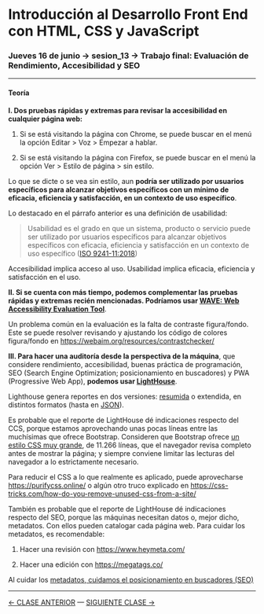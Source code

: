 # Introducción al Desarrollo Front End con HTML, CSS y JavaScript

### Jueves 16 de junio → sesion_13 → Trabajo final: Evaluación de Rendimiento, Accesibilidad y SEO

- - - - - - -

#### Teoría

**I. Dos pruebas rápidas y extremas para revisar la accesibilidad en cualquier página web:**

1. Si se está visitando la página con Chrome, se puede buscar en el menú la opción Editar > Voz > Empezar a hablar.

2. Si se está visitando la página con Firefox, se puede buscar en el menú la opción Ver > Estilo de página > sin estilo.

Lo que se dicte o se vea sin estilo, aun **podría ser utilizado por usuarios específicos para alcanzar objetivos específicos con un mínimo de eficacia, eficiencia y satisfacción, en un contexto de uso específico**.

Lo destacado en el párrafo anterior es una definición de usabilidad: 

> Usabilidad es el grado en que un sistema, producto o servicio puede ser utilizado por usuarios específicos para alcanzar objetivos específicos con eficacia, eficiencia y satisfacción en un contexto de uso específico ([ISO 9241-11:2018](https://www.iso.org/obp/ui/#iso:std:iso:9241:-11:ed-2:v1:en))

Accesibilidad implica acceso al uso. Usabilidad implica eficacia, eficiencia y satisfacción en el uso.

**II. Si se cuenta con más tiempo, podemos complementar las pruebas rápidas y extremas recién mencionadas. Podríamos usar [WAVE: Web Accessibility Evaluation Tool](https://wave.webaim.org/)**.

Un problema común en la evaluación es la falta de contraste figura/fondo. Este se puede resolver revisando y ajustando los código de colores figura/fondo en https://webaim.org/resources/contrastchecker/

**III. Para hacer una auditoría desde la perspectiva de la máquina**, que considere rendimiento, accesibilidad, buenas práctica de programación, SEO (Search Engine Optimization; posicionamiento en buscadores) y PWA (Progressive Web App), **podemos usar [LightHouse](https://developers.google.com/web/tools/lighthouse?hl=es)**.

Lighthouse genera reportes en dos versiones: [resumida](https://github.com/profesorfaco/infografia/tree/main/clase-5/reportes) o extendida, en distintos formatos (hasta en [JSON](https://www.json.org/json-es.html)).

Es probable que el reporte de LightHouse dé indicaciones respecto del CCS, porque estamos aprovechando unas pocas líneas entre las muchísimas que ofrece Bootstrap. Consideren que Bootstrap ofrece [un estilo CSS muy grande](https://cdn.jsdelivr.net/npm/bootstrap@5.1.3/dist/css/bootstrap.css), de 11.266 líneas, que el navegador revisa completo antes de mostrar la página; y siempre conviene limitar las lecturas del navegador a lo estrictamente necesario. 

Para reducir el CSS a lo que realmente es aplicado, puede aprovecharse https://purifycss.online/ o algún otro truco explicado en https://css-tricks.com/how-do-you-remove-unused-css-from-a-site/

También es probable que el reporte de LightHouse dé indicaciones respecto del SEO, porque las máquinas necesitan datos o, mejor dicho, metadatos. Con ellos pueden catalogar cada página web. Para cuidar los metadatos, es recomendable:

1. Hacer una revisión con https://www.heymeta.com/

2. Hacer una edición con https://megatags.co/ 

Al cuidar los [metadatos, cuidamos el posicionamiento en buscadores (SEO)](https://developers.google.com/search/docs/advanced/crawling/special-tags?hl=es)


- - - - - - - 

[← CLASE ANTERIOR](https://github.com/profesorfaco/front-end/tree/main/sesion_12) — [SIGUIENTE CLASE →](https://github.com/profesorfaco/front-end/tree/main/sesion_14)
